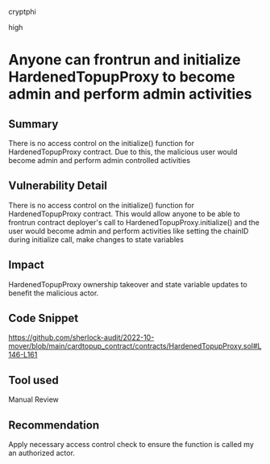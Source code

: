 cryptphi

high

# Anyone can frontrun and initialize HardenedTopupProxy to become admin and perform admin activities

## Summary
There is no access control on the initialize() function for HardenedTopupProxy contract. Due to this, the malicious user would become admin and perform admin controlled activities

## Vulnerability Detail
There is no access control on the initialize() function for HardenedTopupProxy contract. This would allow anyone to be able to frontrun contract deployer's call to HardenedTopupProxy.initialize() and the user would become admin and perform activities like setting the chainID during initialize call, make changes to state variables

## Impact
HardenedTopupProxy ownership takeover and state variable updates to benefit the malicious actor.

## Code Snippet
https://github.com/sherlock-audit/2022-10-mover/blob/main/cardtopup_contract/contracts/HardenedTopupProxy.sol#L146-L161

## Tool used

Manual Review

## Recommendation
Apply necessary access control check to ensure the function is called my an authorized actor.
